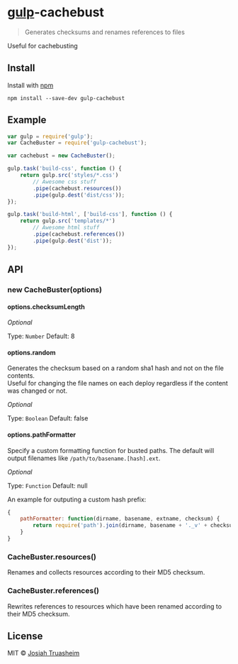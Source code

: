 # [gulp](https://github.com/wearefractal/gulp)-cachebust

> Generates checksums and renames references to files

Useful for cachebusting

## Install

Install with [npm](https://npmjs.org/package/gulp-cachebust)

```
npm install --save-dev gulp-cachebust
```


## Example

```js
var gulp = require('gulp');
var CacheBuster = require('gulp-cachebust');

var cachebust = new CacheBuster();

gulp.task('build-css', function () {
    return gulp.src('styles/*.css')
        // Awesome css stuff
        .pipe(cachebust.resources())
        .pipe(gulp.dest('dist/css'));
});

gulp.task('build-html', ['build-css'], function () {
    return gulp.src('templates/*')
        // Awesome html stuff
        .pipe(cachebust.references())
        .pipe(gulp.dest('dist'));
});
```


## API

### new CacheBuster(options)

#### options.checksumLength

*Optional*

Type: `Number`
Default: 8

#### options.random

Generates the checksum based on a random sha1 hash and not on the file contents.  
Useful for changing the file names on each deploy regardless if the content was changed or not.  

*Optional*  

Type: `Boolean`
Default: false

#### options.pathFormatter

Specify a custom formatting function for busted paths. The default will output
filenames like `/path/to/basename.[hash].ext`.

*Optional*

Type: `Function`
Default: null

An example for outputing a custom hash prefix:

```js
{
    pathFormatter: function(dirname, basename, extname, checksum) {
        return require('path').join(dirname, basename + '._v' + checksum + extname);
    }
}
```

### CacheBuster.resources()

Renames and collects resources according to their MD5 checksum.

### CacheBuster.references()

Rewrites references to resources which have been renamed according to their MD5
checksum.

## License

MIT © [Josiah Truasheim](//github.com/Josiah)
